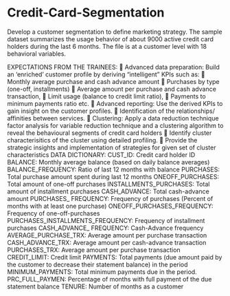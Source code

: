 # Credit-Card-Segmentation
Develop a customer segmentation to define marketing strategy. The sample dataset summarizes the usage behavior of about 9000 active credit card holders during the last 6 months. The file is at a customer level with 18 behavioral variables.


EXPECTATIONS FROM THE TRAINEES:
 Advanced data preparation: Build an ‘enriched’ customer profile by deriving “intelligent” KPIs such as:
 Monthly average purchase and cash advance amount
 Purchases by type (one-off, installments)
 Average amount per purchase and cash advance transaction,
 Limit usage (balance to credit limit ratio),
 Payments to minimum payments ratio etc.
 Advanced reporting: Use the derived KPIs to gain insight on the customer profiles.
 Identification of the relationships/ affinities between services.
 Clustering: Apply a data reduction technique factor analysis for variable reduction technique and a clustering algorithm to reveal the behavioural segments of credit card holders
 Identify cluster characterisitics of the cluster using detailed profiling.
 Provide the strategic insights and implementation of strategies for given set of cluster characteristics
DATA DICTIONARY:
CUST_ID: Credit card holder ID
BALANCE: Monthly average balance (based on daily balance averages)
BALANCE_FREQUENCY: Ratio of last 12 months with balance
PURCHASES: Total purchase amount spent during last 12 months
ONEOFF_PURCHASES: Total amount of one-off purchases
INSTALLMENTS_PURCHASES: Total amount of installment purchases
CASH_ADVANCE: Total cash-advance amount
PURCHASES_ FREQUENCY: Frequency of purchases (Percent of months with at least one purchase)
ONEOFF_PURCHASES_FREQUENCY: Frequency of one-off-purchases PURCHASES_INSTALLMENTS_FREQUENCY: Frequency of installment purchases
CASH_ADVANCE_ FREQUENCY: Cash-Advance frequency
AVERAGE_PURCHASE_TRX: Average amount per purchase transaction
CASH_ADVANCE_TRX: Average amount per cash-advance transaction
PURCHASES_TRX: Average amount per purchase transaction
CREDIT_LIMIT: Credit limit
PAYMENTS: Total payments (due amount paid by the customer to decrease their statement balance) in the period
MINIMUM_PAYMENTS: Total minimum payments due in the period.
PRC_FULL_PAYMEN: Percentage of months with full payment of the due statement balance
TENURE: Number of months as a customer
